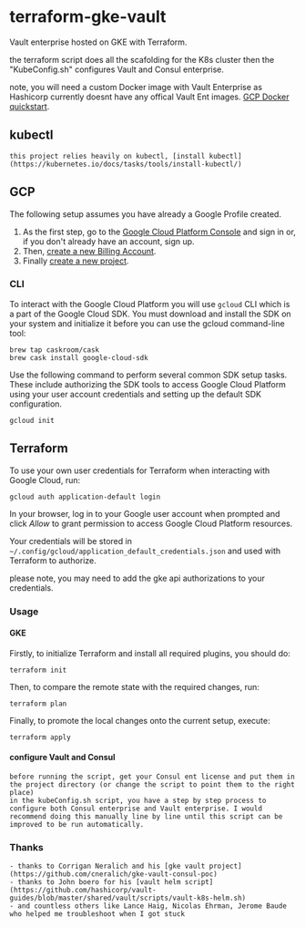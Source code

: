# terraform-gke-vault

Vault enterprise hosted on GKE with Terraform.

the terraform script does all the scafolding for the K8s cluster then the "KubeConfig.sh" configures Vault and Consul enterprise.

note, you will need a custom Docker image with Vault Enterprise as Hashicorp currently doesnt have any offical Vault Ent images. [GCP Docker quickstart](https://cloud.google.com/cloud-build/docs/quickstart-docker).

## kubectl
    this project relies heavily on kubectl, [install kubectl](https://kubernetes.io/docs/tasks/tools/install-kubectl/)

## GCP

The following setup assumes you have already a Google Profile created.

1. As the first step, go to the [Google Cloud Platform Console](https://console.cloud.google.com/) and sign in or, if you don't already have an account, sign up.
2. Then, [create a new Billing Account](https://cloud.google.com/billing/docs/how-to/manage-billing-account).
3. Finally [create a new project](https://console.cloud.google.com/projectcreate).

### CLI

To interact with the Google Cloud Platform you will use `gcloud` CLI which is a part of the Google Cloud SDK. You must download and install the SDK on your system and initialize it before you can use the gcloud command-line tool:

    brew tap caskroom/cask
    brew cask install google-cloud-sdk

Use the following command to perform several common SDK setup tasks. These include authorizing the SDK tools to access Google Cloud Platform using your user account credentials and setting up the default SDK configuration.

    gcloud init

## Terraform

To use your own user credentials for Terraform when interacting with Google Cloud, run:

    gcloud auth application-default login

In your browser, log in to your Google user account when prompted and click _Allow_ to grant permission to access Google Cloud Platform resources.

Your credentials will be stored in `~/.config/gcloud/application_default_credentials.json` and used with Terraform to authorize.

please note,  you may need to add the gke api authorizations to your credentials. 

### Usage

#### GKE

Firstly, to initialize Terraform and install all required plugins, you should do:

    terraform init 

Then, to compare the remote state with the required changes, run:

    terraform plan

Finally, to promote the local changes onto the current setup, execute:

    terraform apply

#### configure Vault and Consul
    before running the script, get your Consul ent license and put them in the project directory (or change the script to point them to the right place)
    in the kubeConfig.sh script, you have a step by step process to configure both Consul enterprise and Vault enterprise. I would recommend doing this manually line by line until this script can be improved to be run automatically. 


### Thanks

    - thanks to Corrigan Neralich and his [gke vault project](https://github.com/cneralich/gke-vault-consul-poc)
    - thanks to John boero for his [vault helm script](https://github.com/hashicorp/vault-guides/blob/master/shared/vault/scripts/vault-k8s-helm.sh)
    - and countless others like Lance Haig, Nicolas Ehrman, Jerome Baude who helped me troubleshoot when I got stuck

